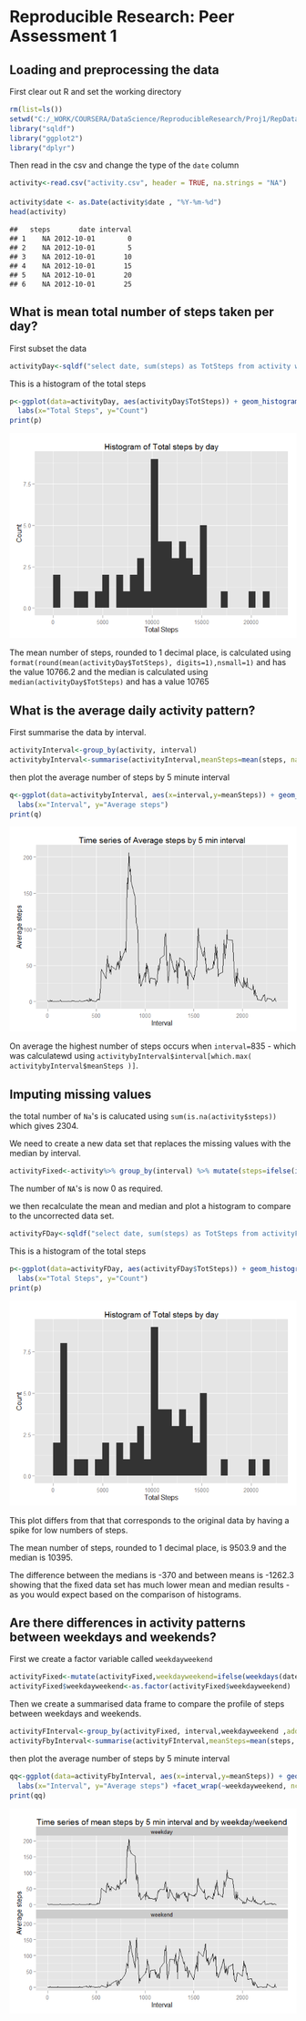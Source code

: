# Reproducible Research: Peer Assessment 1


## Loading and preprocessing the data
First clear out R and set the working directory

```r
rm(list=ls())
setwd("C:/_WORK/COURSERA/DataScience/ReproducibleResearch/Proj1/RepData_PeerAssessment1")
library("sqldf")
library("ggplot2")
library("dplyr")
```
Then read in the csv and change the type of the `date` column

```r
activity<-read.csv("activity.csv", header = TRUE, na.strings = "NA")

activity$date <- as.Date(activity$date , "%Y-%m-%d")
head(activity)
```

```
##   steps       date interval
## 1    NA 2012-10-01        0
## 2    NA 2012-10-01        5
## 3    NA 2012-10-01       10
## 4    NA 2012-10-01       15
## 5    NA 2012-10-01       20
## 6    NA 2012-10-01       25
```


## What is mean total number of steps taken per day?
First subset the data

```r
activityDay<-sqldf("select date, sum(steps) as TotSteps from activity where steps<>'NA' group by date")
```
This is a histogram of the total steps

```r
p<-ggplot(data=activityDay, aes(activityDay$TotSteps)) + geom_histogram()+labs(title="Histogram of Total steps by day") +
  labs(x="Total Steps", y="Count") 
print(p)
```

![](PA1_template_files/figure-html/unnamed-chunk-4-1.png) 

The mean number of steps, rounded to 1 decimal place, is calculated using `format(round(mean(activityDay$TotSteps), digits=1),nsmall=1)` and has the value 10766.2 and the median is calculated using `median(activityDay$TotSteps)` and has a value 10765

## What is the average daily activity pattern?
First summarise the data by interval.

```r
activityInterval<-group_by(activity, interval)
activitybyInterval<-summarise(activityInterval,meanSteps=mean(steps, na.rm=TRUE))
```
then plot the average number of steps by 5 minute interval

```r
q<-ggplot(data=activitybyInterval, aes(x=interval,y=meanSteps)) + geom_line()+labs(title="Time series of Average steps by 5 min interval") +
  labs(x="Interval", y="Average steps") 
print(q)
```

![](PA1_template_files/figure-html/unnamed-chunk-6-1.png) 

On average the highest number of steps occurs when `interval=`835 - which was calculatewd using `activitybyInterval$interval[which.max( activitybyInterval$meanSteps )]`.


## Imputing missing values
the total number of `Na`'s is calucated using `sum(is.na(activity$steps))` which gives 2304.

We need to create a new data set that replaces the missing values with the median by interval.

```r
activityFixed<-activity%>% group_by(interval) %>% mutate(steps=ifelse(is.na(steps),median(steps,na.rm=TRUE),steps))
```

The number of `NA`'s is now 0 as required.

we then recalculate the mean and median and plot a histogram to compare to the uncorrected data set.

```r
activityFDay<-sqldf("select date, sum(steps) as TotSteps from activityFixed where steps<>'NA' group by date")
```
This is a histogram of the total steps

```r
p<-ggplot(data=activityFDay, aes(activityFDay$TotSteps)) + geom_histogram()+labs(title="Histogram of Total steps by day") +
  labs(x="Total Steps", y="Count") 
print(p)
```

![](PA1_template_files/figure-html/unnamed-chunk-9-1.png) 

This plot differs from that that corresponds to the original data by having a spike for low numbers of steps.

The mean number of steps, rounded to 1 decimal place, is 9503.9 and the median is 10395.

The difference between the medians is -370 and between means is -1262.3 showing that the fixed data set has much lower mean and median results - as you would expect based on the comparison of histograms.



## Are there differences in activity patterns between weekdays and weekends?
First we create a factor variable called `weekdayweekend`

```r
activityFixed<-mutate(activityFixed,weekdayweekend=ifelse(weekdays(date)=="Saturday"|weekdays(date)=="Sunday","weekend","weekday"))
activityFixed$weekdayweekend<-as.factor(activityFixed$weekdayweekend)
```

Then we create a summarised data frame to compare the profile of steps between weekdays and weekends.


```r
activityFInterval<-group_by(activityFixed, interval,weekdayweekend ,add=FALSE)
activityFbyInterval<-summarise(activityFInterval,meanSteps=mean(steps, na.rm=TRUE))
```
then plot the average number of steps by 5 minute interval

```r
qq<-ggplot(data=activityFbyInterval, aes(x=interval,y=meanSteps)) + geom_line()+labs(title="Time series of mean steps by 5 min interval and by weekday/weekend") +
  labs(x="Interval", y="Average steps") +facet_wrap(~weekdayweekend, ncol=1)
print(qq)
```

![](PA1_template_files/figure-html/unnamed-chunk-12-1.png) 

